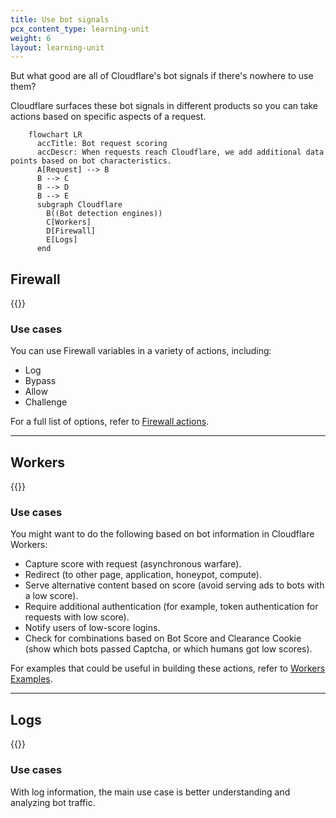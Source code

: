 ```yaml
---
title: Use bot signals
pcx_content_type: learning-unit
weight: 6
layout: learning-unit
---
```


But what good are all of Cloudflare's bot signals if there's nowhere to use them?

Cloudflare surfaces these bot signals in different products so you can take actions based on specific aspects of a request.

```mermaid
    flowchart LR
      accTitle: Bot request scoring
      accDescr: When requests reach Cloudflare, we add additional data points based on bot characteristics.
      A[Request] --> B
      B --> C
      B --> D
      B --> E
      subgraph Cloudflare
        B((Bot detection engines))
        C[Workers]
        D[Firewall]
        E[Logs]
      end
```

## Firewall

{{<render file="_firewall-variables.md" productFolder="bots" >}}

### Use cases

You can use Firewall variables in a variety of actions, including:

- Log
- Bypass
- Allow
- Challenge

For a full list of options, refer to [Firewall actions](/firewall/cf-firewall-rules/actions/).

---

## Workers

{{<render file="_workers-cf-request.md" productFolder="bots" >}}

### Use cases

You might want to do the following based on bot information in Cloudflare Workers:

- Capture score with request (asynchronous warfare).
- Redirect (to other page, application, honeypot, compute).
- Serve alternative content based on score (avoid serving ads to bots with a low score).
- Require additional authentication (for example, token authentication for requests with low score).
- Notify users of low-score logins.
- Check for combinations based on Bot Score and Clearance Cookie (show which bots passed Captcha, or which humans got low scores).

For examples that could be useful in building these actions, refer to [Workers Examples](/workers/examples/).

---

## Logs

{{<render file="_bot-log-fields.md" productFolder="bots" >}}

### Use cases

With log information, the main use case is better understanding and analyzing bot traffic.